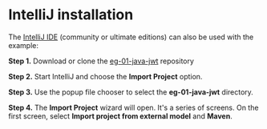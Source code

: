 # IntelliJ installation

The [IntelliJ IDE](https://www.jetbrains.com/idea/)
(community or ultimate editions) can also be
used with the example:

**Step 1.** Download or clone the
[eg-01-java-jwt](https://github.com/docusign/eg-01-java-jwt)
   repository

**Step 2.** Start IntelliJ and choose the **Import Project** option.

**Step 3.** Use the popup file chooser to select the
**eg-01-java-jwt** directory.

**Step 4.** The **Import Project** wizard will open. It's a
series of screens. On the first screen, select
**Import project from external model** and **Maven**.

